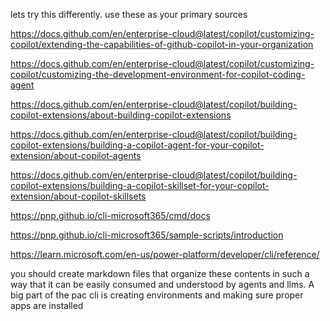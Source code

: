 lets try this differently.  use these as your primary sources

https://docs.github.com/en/enterprise-cloud@latest/copilot/customizing-copilot/extending-the-capabilities-of-github-copilot-in-your-organization

https://docs.github.com/en/enterprise-cloud@latest/copilot/customizing-copilot/customizing-the-development-environment-for-copilot-coding-agent

https://docs.github.com/en/enterprise-cloud@latest/copilot/building-copilot-extensions/about-building-copilot-extensions

https://docs.github.com/en/enterprise-cloud@latest/copilot/building-copilot-extensions/building-a-copilot-agent-for-your-copilot-extension/about-copilot-agents

https://docs.github.com/en/enterprise-cloud@latest/copilot/building-copilot-extensions/building-a-copilot-skillset-for-your-copilot-extension/about-copilot-skillsets

https://pnp.github.io/cli-microsoft365/cmd/docs

https://pnp.github.io/cli-microsoft365/sample-scripts/introduction

https://learn.microsoft.com/en-us/power-platform/developer/cli/reference/

you should create markdown files that organize these contents in such a way that it can be easily consumed and understood by agents and llms.  A big part of the pac cli is creating environments and making sure proper apps are installed
